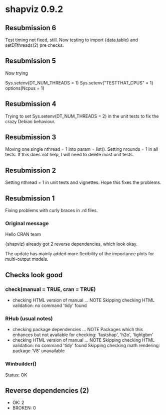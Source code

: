# shapviz 0.9.2

## Resubmission 6

Test timing not fixed, still. Now testing to import {data.table} and setDTthreads(2) pre checks.

## Resubmission 5

Now trying 

Sys.setenv(DT_NUM_THREADS = 1)
Sys.setenv("TESTTHAT_CPUS" = 1)
options(Ncpus = 1)


## Resubmission 4

Trying to set Sys.setenv(DT_NUM_THREADS = 2) in the unit tests to fix the crazy Debian behaviour.

## Resubmission 3

Moving one single nthread = 1 into param = list(). Setting nrounds = 1 in all tests. If this does not help, I will need to delete most unit tests.

## Resubmission 2

Setting nthread = 1 in unit tests and vignettes. Hope this fixes the problems.

## Resubmission 1

Fixing problems with curly braces in .rd files.

### Original message

Hello CRAN team

{shapviz} already got 2 reverse dependencies, which look okay.

The update has mainly added more flexibility of the importance plots for multi-output models.

## Checks look good

### check(manual = TRUE, cran = TRUE)

- checking HTML version of manual ... NOTE
  Skipping checking HTML validation: no command 'tidy' found

### RHub (usual notes)

* checking package dependencies ... NOTE
Packages which this enhances but not available for checking:
  'fastshap', 'h2o', 'lightgbm'
* checking HTML version of manual ... NOTE
Skipping checking HTML validation: no command 'tidy' found
Skipping checking math rendering: package 'V8' unavailable

### Winbuilder()

Status: OK

## Reverse dependencies (2)

- OK: 2
- BROKEN: 0
